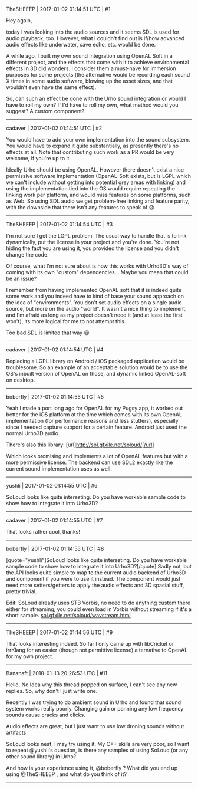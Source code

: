 TheSHEEEP | 2017-01-02 01:14:51 UTC | #1

Hey again,

today I was looking into the audio sources and it seems SDL is used for audio playback, too.
However, what I couldn't find out is if/how advanced audio effects like underwater, cave echo, etc. would be done.

A while ago, I built my own sound integration using OpenAL Soft in a different project, and the effects that come with it to achieve environmental effects in 3D did wonders.
I consider them a must-have for immersion purposes for some projects (the alternative would be recording each sound X times in some audio software, blowing up the asset sizes, and that wouldn't even have the same effect).

So, can such an effect be done with the Urho sound integration or would I have to roll my own?
If I'd have to roll my own, what method would you suggest? A custom component?

-------------------------

cadaver | 2017-01-02 01:14:51 UTC | #2

You would have to add your own implementation into the sound subsystem. You would have to expand it quite substantially, as presently there's no effects at all. Note that contributing such work as a PR would be very welcome, if you're up to it.

Ideally Urho should be using OpenAL. However there doesn't exist a nice permissive software implementation (OpenAL-Soft exists, but is LGPL which we can't include without getting into potential grey areas with linking) and using the implementation tied into the OS would require repeating the linking work per platform, and would miss features on some platforms, such as Web. So using SDL audio we get problem-free linking and feature parity, with the downside that there isn't any features to speak of :frowning:

-------------------------

TheSHEEEP | 2017-01-02 01:14:54 UTC | #3

I'm not sure I get the LGPL problem.
The usual way to handle that is to link dynamically, put the license in your project and you're done.
You're not hiding the fact you are using it, you provided the license and you didn't change the code.

Of course, what I'm not sure about is how this works with Urho3D's way of coming with its own "custom" dependencies... Maybe you mean that could be an issue?

I remember from having implemented OpenAL soft that it is indeed quite some work and you indeed have to kind of base your sound approach on the idea of "environments".
You don't set audio effects on a single audio source, but more on the audio "world".
It wasn't a nice thing to implement, and I'm afraid as long as my project doesn't need it (and at least the first won't), its more logical for me to not attempt this.

Too bad SDL is limited that way :frowning:

-------------------------

cadaver | 2017-01-02 01:14:54 UTC | #4

Replacing a LGPL library on Android / iOS packaged application would be troublesome. So an example of an acceptable solution would be to use the OS's inbuilt version of OpenAL on those, and dynamic linked OpenAL-soft on desktop.

-------------------------

boberfly | 2017-01-02 01:14:55 UTC | #5

Yeah I made a port long ago for OpenAL for my Pugsy app, it worked out better for the iOS platform at the time which comes with its own OpenAL implementation (for performance reasons and less stutters), especially since I needed capture support for a certain feature. Android just used the normal Urho3D audio.

There's also this library:
[url]http://sol.gfxile.net/soloud/[/url]

Which looks promising and implements a lot of OpenAL features but with a more permissive license. The backend can use SDL2 exactly like the current sound implementation uses as well.

-------------------------

yushli | 2017-01-02 01:14:55 UTC | #6

SoLoud looks like quite interesting. Do you have workable sample code to show how to integrate it into Urho3D?

-------------------------

cadaver | 2017-01-02 01:14:55 UTC | #7

That looks rather cool, thanks!

-------------------------

boberfly | 2017-01-02 01:14:55 UTC | #8

[quote="yushli"]SoLoud looks like quite interesting. Do you have workable sample code to show how to integrate it into Urho3D?[/quote]
Sadly not, but the API looks quite simple to map to the current audio backend of Urho3D and component if you were to use it instead. The component would just need more setters/getters to apply the audio effects and 3D spacial stuff, pretty trivial.

Edit: SoLoud already uses STB Vorbis, no need to do anything custom there either for streaming, you could even load in Vorbis without streaming if it's a short sample.
[sol.gfxile.net/soloud/wavstream.html](http://sol.gfxile.net/soloud/wavstream.html)

-------------------------

TheSHEEEP | 2017-01-02 01:14:56 UTC | #9

That looks interesting indeed.
So far I only came up with libCricket or irrKlang for an easier (though not permittive license) alternative to OpenAL for my own project.

-------------------------

Bananaft | 2018-01-13 20:26:53 UTC | #11

Hello. No Idea why this thread popped on surface, I can't see any new replies. So, why don't I just write one.

Recently I was trying to do ambient sound in Urho and found that sound system works really poorly. Changing gain or panning any low frequency sounds cause cracks and clicks.

Audio effects are great, but I just want to use low droning sounds without artifacts.

SoLoud looks neat, I may try using it. My C++ skills are very poor, so I want to repeat @yushli's  question, is there any samples of using SoLoud (or any other sound library) in Urho?

And how is your experience using it, @boberfly ? What did you end up using @TheSHEEEP , and what do you think of it?

-------------------------

